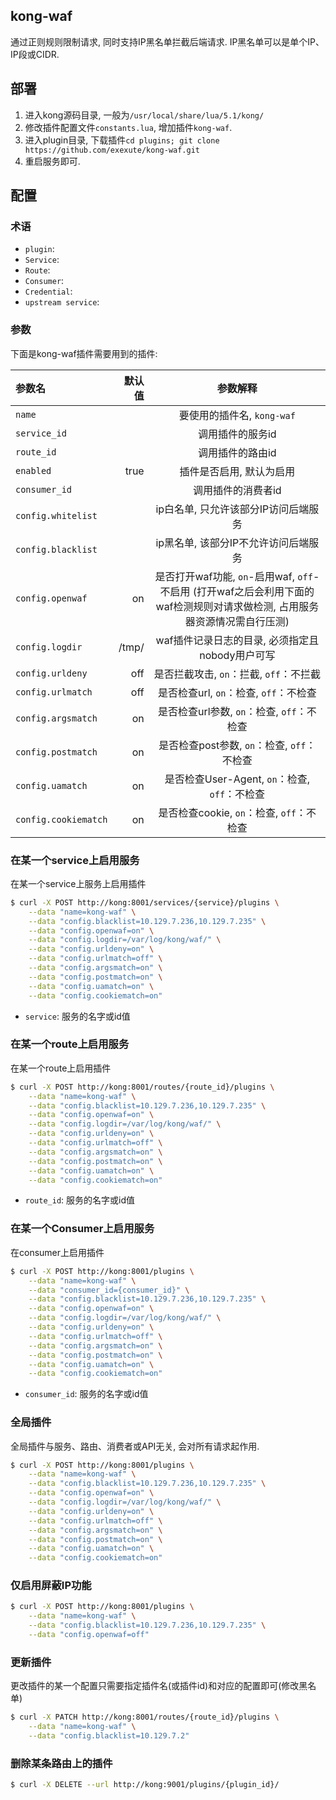 ## kong-waf
通过正则规则限制请求, 同时支持IP黑名单拦截后端请求. IP黑名单可以是单个IP、IP段或CIDR.

## 部署
1. 进入kong源码目录, 一般为`/usr/local/share/lua/5.1/kong/`
2. 修改插件配置文件`constants.lua`, 增加插件`kong-waf`.
3. 进入plugin目录, 下载插件`cd plugins; git clone https://github.com/exexute/kong-waf.git`
4. 重启服务即可.

## 配置

### 术语
- `plugin`:
- `Service`:
- `Route`:
- `Consumer`:
- `Credential`:
- `upstream service`:


### 参数
下面是kong-waf插件需要用到的插件:

| 参数名 | 默认值 | 参数解释 |
| :------| ------: | :------: |
| `name` |  | 要使用的插件名, `kong-waf` |
| `service_id` |  | 调用插件的服务id |
| `route_id` |  | 调用插件的路由id |
| `enabled` | true | 插件是否启用, 默认为启用 |
| `consumer_id` |  | 调用插件的消费者id |
| `config.whitelist` |  | ip白名单, 只允许该部分IP访问后端服务 |
| `config.blacklist` |  | ip黑名单, 该部分IP不允许访问后端服务 |
| `config.openwaf` | on | 是否打开waf功能, `on`-启用waf, `off`-不启用 (打开waf之后会利用下面的waf检测规则对请求做检测, 占用服务器资源情况需自行压测) |
| `config.logdir` | /tmp/ | waf插件记录日志的目录, 必须指定且nobody用户可写 |
| `config.urldeny` | off | 是否拦截攻击, `on`：拦截, `off`：不拦截 |
| `config.urlmatch` | off | 是否检查url, `on`：检查, `off`：不检查 |
| `config.argsmatch` | on | 是否检查url参数, `on`：检查, `off`：不检查 |
| `config.postmatch` | on | 是否检查post参数, `on`：检查, `off`：不检查 |
| `config.uamatch` | on | 是否检查User-Agent, `on`：检查, `off`：不检查 |
| `config.cookiematch` | on | 是否检查cookie, `on`：检查, `off`：不检查 |

### 在某一个service上启用服务
在某一个service上服务上启用插件
```bash
$ curl -X POST http://kong:8001/services/{service}/plugins \
    --data "name=kong-waf" \
    --data "config.blacklist=10.129.7.236,10.129.7.235" \
    --data "config.openwaf=on" \
    --data "config.logdir=/var/log/kong/waf/" \
    --data "config.urldeny=on" \
    --data "config.urlmatch=off" \
    --data "config.argsmatch=on" \
    --data "config.postmatch=on" \
    --data "config.uamatch=on" \
    --data "config.cookiematch=on"
```
- `service`: 服务的名字或id值


### 在某一个route上启用服务
在某一个route上启用插件
```bash
$ curl -X POST http://kong:8001/routes/{route_id}/plugins \
    --data "name=kong-waf" \
    --data "config.blacklist=10.129.7.236,10.129.7.235" \
    --data "config.openwaf=on" \
    --data "config.logdir=/var/log/kong/waf/" \
    --data "config.urldeny=on" \
    --data "config.urlmatch=off" \
    --data "config.argsmatch=on" \
    --data "config.postmatch=on" \
    --data "config.uamatch=on" \
    --data "config.cookiematch=on"
```
- `route_id`: 服务的名字或id值


### 在某一个Consumer上启用服务
在consumer上启用插件
```bash
$ curl -X POST http://kong:8001/plugins \
    --data "name=kong-waf" \
    --data "consumer_id={consumer_id}" \
    --data "config.blacklist=10.129.7.236,10.129.7.235" \
    --data "config.openwaf=on" \
    --data "config.logdir=/var/log/kong/waf/" \
    --data "config.urldeny=on" \
    --data "config.urlmatch=off" \
    --data "config.argsmatch=on" \
    --data "config.postmatch=on" \
    --data "config.uamatch=on" \
    --data "config.cookiematch=on"
```
- `consumer_id`: 服务的名字或id值

### 全局插件
全局插件与服务、路由、消费者或API无关, 会对所有请求起作用.
```bash
$ curl -X POST http://kong:8001/plugins \
    --data "name=kong-waf" \
    --data "config.blacklist=10.129.7.236,10.129.7.235" \
    --data "config.openwaf=on" \
    --data "config.logdir=/var/log/kong/waf/" \
    --data "config.urldeny=on" \
    --data "config.urlmatch=off" \
    --data "config.argsmatch=on" \
    --data "config.postmatch=on" \
    --data "config.uamatch=on" \
    --data "config.cookiematch=on"
```

### 仅启用屏蔽IP功能
```bash
$ curl -X POST http://kong:8001/plugins \
    --data "name=kong-waf" \
    --data "config.blacklist=10.129.7.236,10.129.7.235" \
    --data "config.openwaf=off"
```

### 更新插件
更改插件的某一个配置只需要指定插件名(或插件id)和对应的配置即可(修改黑名单)
```bash
$ curl -X PATCH http://kong:8001/routes/{route_id}/plugins \
    --data "name=kong-waf" \
    --data "config.blacklist=10.129.7.2"
```

### 删除某条路由上的插件
```bash
$ curl -X DELETE --url http://kong:9001/plugins/{plugin_id}/
```